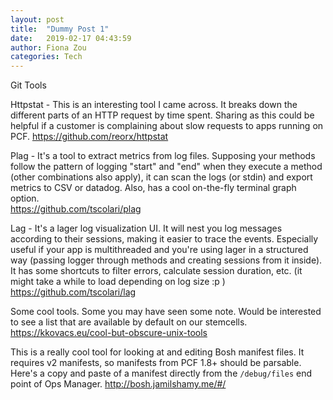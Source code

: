 ```yaml
---
layout: post
title:  "Dummy Post 1"
date:   2019-02-17 04:43:59
author: Fiona Zou
categories: Tech
---
```


Git Tools

Httpstat - This is an interesting tool I came across.  It breaks down the different parts of an HTTP request by time spent.  Sharing as this could be helpful if a customer is complaining about slow requests to apps running on PCF.
https://github.com/reorx/httpstat


Plag - It's a tool to extract metrics from log files. Supposing your methods follow the pattern of logging "start" and "end" when they execute a method (other combinations also apply), it can scan the logs (or stdin) and export metrics to CSV or datadog. Also, has a cool on-the-fly terminal graph option.     
https://github.com/tscolari/plag


Lag - It's a lager log visualization UI. It will nest you log messages according to their sessions, making it easier to trace the events. Especially useful if your app is multithreaded and you're using lager in a structured way (passing logger through methods and creating sessions from it inside). It has some shortcuts to filter errors, calculate session duration, etc.
(it might take a while to load depending on log size :p )       
https://github.com/tscolari/lag


Some cool tools.  Some you may have seen some note.  Would be interested to see a list that are available by default on our stemcells.   
https://kkovacs.eu/cool-but-obscure-unix-tools


This is a really cool tool for looking at and editing Bosh manifest files.
It requires v2 manifests, so manifests from PCF 1.8+ should be parsable.  
Here's a copy and paste of a manifest directly from the `/debug/files` end point of Ops Manager.
http://bosh.jamilshamy.me/#/

